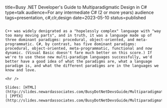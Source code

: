 title=Busy .NET Developer's Guide to Multiparadigmatic Design in C#
type=talk
audience=For any intermediate C# (2 or more years) audience
tags=presentation, c#,clr,design
date=2023-05-10
status=published
~~~~~~

C++ was widely denigrated as a "hopelessly complex" language with "way too many moving parts", and in truth, it was a language made up of three dominant paradigms: procedural, object-oriented, and meta-programmatic. C#, by contrast, has five dominant paradigms: procedural, object-oriented, meta-programmatic, functional and now dynamic. (Visual Basic doesn't fare much better on this score.) If we're to use these new multi-paradigm languages successfully, we'd better have a good idea of what the paradigms are, what a language paradigm is, and what the different paradigms are in the languages we know and love.
    
<hr />

Slides: [HTML](http://slides.newardassociates.com/BusyDotNetDevsGuide/MultiparadigmaticDesign.html) | [PPTX](http://slides.newardassociates.com/BusyDotNetDevsGuide/MultiparadigmaticDesign.pptx)
